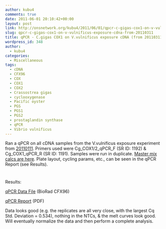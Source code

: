 ```yaml
---
author: kubu4
comments: true
date: 2011-06-01 20:10:42+00:00
layout: post
link: http://onsnetwork.org/kubu4/2011/06/01/qpcr-c-gigas-cox1-on-v-vulnificus-exposure-cdna-from-20110311/
slug: qpcr-c-gigas-cox1-on-v-vulnificus-exposure-cdna-from-20110311
title: qPCR - C.gigas COX1 on V.vulnificus exposure cDNA (from 20110311)
wordpress_id: 348
author:
  - kubu4
categories:
  - Miscellaneous
tags:
  - cDNA
  - CFX96
  - COX
  - COX1
  - COX2
  - Crassostrea gigas
  - cyclooxygenase
  - Pacific oyster
  - PGS
  - PGS1
  - PGS2
  - prostaglandin synthase
  - qPCR
  - Vibrio vulnificus
---
```


Ran a qPCR on all cDNA samples from the V.vulnificus exposure experiment from [20110111](/Sam%27s+Working+Notebook+Jan+2011+-+March+2011#sjw20110111). Primers used were Cg_COX1/2_qPCR_F (SR ID: 1192) & Cg_COX1_qPCR_R (SR ID: 1191). Samples were run in duplicate. [Master mix calcs are here](http://eagle.fish.washington.edu/Arabidopsis/Notebook%20Workup%20Files/20110601-01.jpg). Plate layout, cycling params, etc., can be seen in the qPCR Report (see Results).



# 



Results:

[qPCR Data File](http://eagle.fish.washington.edu/Arabidopsis/qPCR/CFX96/Roberts%20Lab_2011-06-01%2016-05-45_CC009827.pcrd) (BioRad CFX96)

[qPCR Report](http://eagle.fish.washington.edu/Arabidopsis/qPCR/CFX96/Roberts%20Lab_2011-06-01%2016-05-45_CC009827.pdf) (PDF)

Data looks good (e.g. the replicates are all very close, with the largest Cq Std. Deviation = 0.534), nothing in the NTCs, & the melt curves look good. Will eventually normalize the data and then perform a complete analysis.

